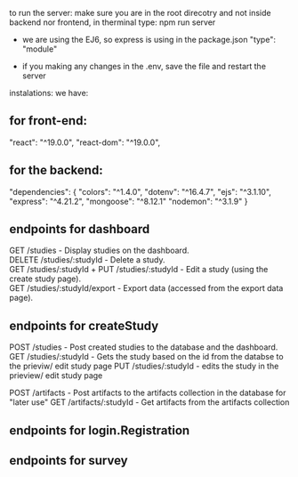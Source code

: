 to run the server: make sure you are in the root direcotry and not inside backend nor frontend, in therminal type: npm run server
- we are using the EJ6, so express is using in the package.json "type": "module"

- if you making any changes in the .env, save the file and restart the server

instalations: we have:
## for front-end:
"react": "^19.0.0",
"react-dom": "^19.0.0",

## for the backend:
 "dependencies": {
    "colors": "^1.4.0",
    "dotenv": "^16.4.7",
    "ejs": "^3.1.10",
    "express": "^4.21.2",
    "mongoose": "^8.12.1"
     "nodemon": "^3.1.9"
  }

## endpoints for dashboard
  GET /studies - Display studies on the dashboard.  
  DELETE /studies/:studyId - Delete a study.  
  GET /studies/:studyId + PUT /studies/:studyId - Edit a study (using the create study page).  
  GET /studies/:studyId/export - Export data (accessed from the export data page).

## endpoints for createStudy
  POST /studies - Post created studies to the database and the dashboard.
  GET /studies/:studyId - Gets the study based on the id from the databse to the prieviw/ edit study page
  PUT /studies/:studyId - edits the study in the prieview/ edit study page

  POST /artifacts - Post artifacts to the artifacts collection in the database for "later use"
  GET /artifacts/:studyId - Get artifacts from the artifacts collection
  

## endpoints for login.Registration


## endpoints for survey